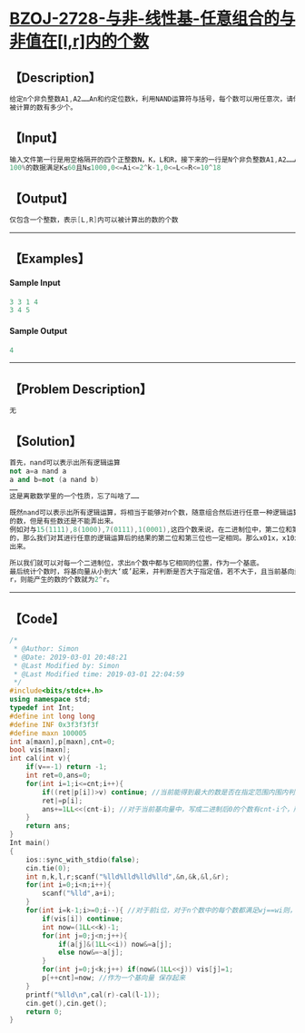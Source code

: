 #  [BZOJ-2728-与非-线性基-任意组合的与非值在[l,r]内的个数](https://www.lydsy.com/JudgeOnline/problem.php?id=2728)



## 【Description】

```cpp
给定n个非负整数A1,A2……An和约定位数k，利用NAND运算符与括号，每个数可以用任意次，请你求出范围[l,r]内可以
被计算的数有多少个。
```

## 【Input】

```cpp
输入文件第一行是用空格隔开的四个正整数N，K，L和R，接下来的一行是N个非负整数A1,A2……AN，其含义如上所述。
100%的数据满足K≤60且N≤1000,0<=Ai<=2^k-1,0<=L<=R<=10^18
```

## 【Output】

```cpp
仅包含一个整数，表示[L,R]内可以被计算出的数的个数
```

------



## 【Examples】 

#### Sample Input

```cpp
3 3 1 4                        
3 4 5
```

#### Sample Output

```cpp
4
```

------



## 【Problem Description】

```cpp
无
```

## 【Solution】

```cpp
首先，nand可以表示出所有逻辑运算
not a=a nand a
a and b=not (a nand b)
……
这是离散数学里的一个性质，忘了叫啥了……

既然nand可以表示出所有逻辑运算，将相当于能够对n个数，随意组合然后进行任意一种逻辑运算，这样就能表达出大部分
的数，但是有些数还是不能弄出来。
例如对与15(1111),8(1000),7(0111),1(0001),这四个数来说，在二进制位中，第二位和第三位在四个数中都是相同
的，那么我们对其进行任意的逻辑运算后的结果的第二位和第三位也一定相同。那么x01x，x10x，这种有8个数就不能弄
出来。

所以我们就可以对每一个二进制位，求出n个数中都与它相同的位置，作为一个基底。
最后统计个数时，将基向量从小到大‘或’起来，并判断是否大于指定值，若不大于，且当前基向量的二进制中0的个数为
r，则能产生的数的个数就为2^r。

```

------



## 【Code】

```cpp
/*
 * @Author: Simon 
 * @Date: 2019-03-01 20:48:21 
 * @Last Modified by: Simon
 * @Last Modified time: 2019-03-01 22:04:59
 */
#include<bits/stdc++.h>
using namespace std;
typedef int Int;
#define int long long
#define INF 0x3f3f3f3f
#define maxn 100005
int a[maxn],p[maxn],cnt=0;
bool vis[maxn];
int cal(int v){
    if(v==-1) return -1;
    int ret=0,ans=0;
    for(int i=1;i<=cnt;i++){
        if((ret|p[i])>v) continue; //当前能得到最大的数是否在指定范围内围内判断
        ret|=p[i];
        ans+=1LL<<(cnt-i); //对于当前基向量中，写成二进制后0的个数有cnt-i个，所以可以产生2^(cnt-i)个数
    }
    return ans;
}
Int main()
{
    ios::sync_with_stdio(false);
    cin.tie(0);
    int n,k,l,r;scanf("%lld%lld%lld%lld",&n,&k,&l,&r);
    for(int i=0;i<n;i++){
        scanf("%lld",a+i);
    }
    for(int i=k-1;i>=0;i--){ //对于前i位，对于n个数中的每个数都满足wj==wi则，第j位置1
        if(vis[i]) continue;
        int now=(1LL<<k)-1;
        for(int j=0;j<n;j++){
            if(a[j]&(1LL<<i)) now&=a[j]; 
            else now&=~a[j];
        }
        for(int j=0;j<k;j++) if(now&(1LL<<j)) vis[j]=1;
        p[++cnt]=now; //作为一个基向量 保存起来
    }
    printf("%lld\n",cal(r)-cal(l-1));
    cin.get(),cin.get();
    return 0;
}
```
